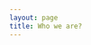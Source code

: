 ```yaml
---
layout: page
title: Who we are?
---
```


<script setup>
import {
  VPTeamPage,
  VPTeamPageTitle,
  VPTeamMembers,
  VPTeamPageSection,
} from 'vitepress/theme';

const members = [
  {
    name: 'Atanas Himchev',
    title: 'CSO',
    avatar: 'https://www.codbex.com/images/staff/atanas.jpg',
    links: [
      { icon: 'github', link: 'https://github.com/himchev/' },
      { icon: 'linkedin', link: 'https://www.linkedin.com/in/atanas-himchev-a4a9114/' }
    ]
  },
  {
    name: 'Boris Nenchovski',
    title: 'Platform',
    avatar: 'https://www.codbex.com/images/staff/boris.jpg',
    links: [
      { icon: 'github', link: 'https://github.com/BorisNen/' },
      { icon: 'linkedin', link: 'https://www.linkedin.com/in/boris-n-b27b19195/' }
    ]
  },
  {
    name: 'Desislava Rasheva',
    title: 'Legal Advisor',
    avatar: 'https://www.codbex.com/images/staff/desislava.jpg',
    links: [
      { icon: 'linkedin', link: 'https://www.linkedin.com/in/dessislava-rasheva-pavlova-ab1a9a107/' }
    ]
  },
  {
    name: 'Dimitar Velev',
    title: 'Blockchain',
    avatar: 'https://www.codbex.com/images/staff/dimitar.jpg',
    links: [
      { icon: 'github', link: 'https://github.com/d-velev/' },
      { icon: 'linkedin', link: 'https://www.linkedin.com/in/d-velev/' }
    ]
  },
  {
    name: 'Emil Momchev',
    title: 'Student',
    avatar: 'https://www.codbex.com/images/staff/emil.jpg',
    links: [
      { icon: 'github', link: 'https://github.com/Mrgoblings/' },
      { icon: 'linkedin', link: 'https://www.linkedin.com/in/emil-momchev/' }
    ]
  },
  {
    name: 'Iliyan Velichkov',
    title: 'Java',
    avatar: 'https://www.codbex.com/images/staff/iliyan.png',
    links: [
      { icon: 'github', link: 'https://github.com/iliyan-velichkov/' },
      { icon: 'linkedin', link: 'https://www.linkedin.com/in/iliyan-velichkov/' }
    ]
  },
  {
    name: 'Ivo Yakov',
    title: 'IoT',
    avatar: 'https://www.codbex.com/images/staff/ivo.jpg',
    links: [
      { icon: 'github', link: 'https://github.com/Fluctuationqt' },
      { icon: 'linkedin', link: 'https://www.linkedin.com/in/ivo-yakov-9681b9226/' }
    ]
  },
  {
    name: 'Mimi Delcheva',
    title: 'Marketing',
    avatar: 'https://www.codbex.com/images/staff/mimi.jpg',
    links: [
      { icon: 'linkedin', link: 'https://www.linkedin.com/in/mimi-delcheva-998b12231/' }
    ]
  },
  {
    name: 'Mina Doncheva',
    title: 'Developer',
    avatar: 'https://www.codbex.com/images/staff/mina.jpg',
    links: [
      { icon: 'github', link: 'https://github.com/MinaDoncheva' },
      { icon: 'linkedin', link: 'https://www.linkedin.com/in/mina-doncheva-136594183/' }
    ]
  },
  {
    name: 'Nedelcho Delchev',
    title: 'CEO',
    avatar: 'https://www.codbex.com/images/staff/nedelcho.jpg',
    links: [
      { icon: 'github', link: 'https://github.com/delchev' },
      { icon: 'linkedin', link: 'https://www.linkedin.com/in/nedelcho-delchev-67089421/' }
    ]
  },
  {
    name: 'Nedelcho Delchev Jr.',
    title: 'Applications',
    avatar: 'https://www.codbex.com/images/staff/nedelchojr.jpg',
    links: [
      { icon: 'github', link: 'https://github.com/nedelcho-delchev-tues' },
      { icon: 'linkedin', link: 'https://www.linkedin.com/in/nedelcho-delchev/' }
    ]
  },
  {
    name: 'Stan Genchev',
    title: 'UX',
    avatar: 'https://www.codbex.com/images/staff/stan.jpg',
    links: [
      { icon: 'github', link: 'https://github.com/StanZGenchev' },
      { icon: 'linkedin', link: 'https://www.linkedin.com/in/stan-genchev/' }
    ]
  },
  {
    name: 'Tomislav Ivanov',
    title: 'Student',
    avatar: 'https://www.codbex.com/images/staff/tomi.jpg',
    links: [
      { icon: 'github', link: 'https://github.com/TIVMOF' },
      { icon: 'linkedin', link: 'https://www.linkedin.com/in/tomy-ivanov-1b0224289/' }
    ]
  },
  {
    name: 'Vladimir Mutafov',
    title: 'Research',
    avatar: 'https://www.codbex.com/images/staff/vladimir.jpg',
    links: [
      { icon: 'github', link: 'https://github.com/vmutafov' },
      { icon: 'linkedin', link: 'https://www.linkedin.com/in/vladimir-mutafov-a84055114/' }
    ]
  },
  {
    name: 'Yordan Pavlov',
    title: 'CTO',
    avatar: 'https://www.codbex.com/images/staff/yordan.jpg',
    links: [
      { icon: 'github', link: 'https://github.com/ThuF' },
      { icon: 'linkedin', link: 'https://www.linkedin.com/in/jordan-pavlov/' }
    ]
  }
]
</script>

<VPTeamPage>
  <VPTeamPageTitle>
    <template #title>Who we are?</template>
    <template #lead>
      <b>codbex</b> is an innovative and dynamic technology company that specializes in providing software solutions to businesses in a variety of industries. We at codbex offer a unique platform for designing and developing industry solutions based on open source technologies, tailored to meet the evolving needs of modern business. Our leading offerings include advanced database management systems, reliable business process integration tools, and customized software solutions designed to improve business productivity. We at codbex put our customers’ satisfaction first - our aspiration is to be a trusted partner for companies that want to use the full potential of their assets and drive sustainable success in an increasingly competitive digital environment.
    </template>
  </VPTeamPageTitle>
  <VPTeamPageTitle>
    <template #title>What do we provide?</template>
    <template #lead>
      <b>codbex</b> offers an unique high-productivity application platform foundation for our partner’s network to design and develop vertical industry solutions based on the variety of open source technologies and open standards, and deliver them to customers on any hyperscaler as well as on-premises.
    </template>
  </VPTeamPageTitle>
  <VPTeamPageTitle>
    <template #title>What it is for you?</template>
    <template #lead>
      <b>Developers</b> need a platform providing powerful tooling, scallable infrastructure and a huge number of reusable components.
      <br>
      <br>
      <b>Enterprises</b> looking for a modern, extendable and secure cloud applications for their specific business needs.
      <br>
      <br>
      <b>Vendors</b> want to build solutions tailored for specific customer’s needs by combining ready to use components.
      <br>
      <br>
      <b>Resellers</b> want to expand their products and services portfolio by promoting and reselling vertical industry solutions.
    </template>
  </VPTeamPageTitle>
  <VPTeamPageTitle>
    <template #title>Our Team</template>
    <template #lead>
      Our team consists of skilled professionals and experts, with an eye for innovation, who use the latest technologies and methodologies to deliver solutions that exceed expectations.
    </template>
  </VPTeamPageTitle>

  <VPTeamMembers :members="members"/>
</VPTeamPage>

<style scope>
  @media (min-width: 640px) {
    .lead[data-v-f3b658bb] {
      text-align: left;
      max-width: 100%;
    }
  }

  @media (min-width: 960px) {
    .lead[data-v-f3b658bb] {
      text-align: left;
      max-width: 80%;
    }
  }

  @media (min-width: 1280px) {
    .lead[data-v-f3b658bb] {
      text-align: left;
      max-width: 60%;
    }
  }
</style>
